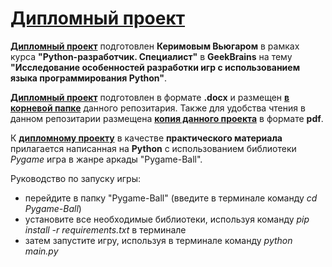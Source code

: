 # **[Дипломный проект](Graduation_project_python_Vyugar.docx)**

**[Дипломный проект](Graduation_project_python_Vyugar.docx)** подготовлен **Керимовым Вьюгаром** в рамках курса **"Python-разработчик. Специалист"** в **GeekBrains** на тему **"Исследование особенностей разработки игр с использованием языка программирования Python"**.

**[Дипломный проект](Graduation_project_python_Vyugar.docx)** подготовлен в формате **.docx** и размещен **[в корневой папке](Graduation_project_python_Vyugar.docx)**  данного репозитария. Также для удобства чтения в данном репозитарии размещена **[копия данного проекта](Graduation_project_python_Vyugar.pdf)** в формате **pdf**.

К **[дипломному проекту](Graduation_project_python_Vyugar.docx)** в качестве **практического материала** прилагается написанная на **Python** с использованием библиотеки *Pygame* игра в жанре аркады "Pygame-Ball".

Руководство по запуску игры:
- перейдите в папку "Pygame-Ball" (введите в терминале команду *cd Pygame-Ball*)
- установите все необходимые библиотеки, используя команду *pip install -r requirements.txt* в терминале
- затем запустите игру, используя в терминале команду *python main.py*